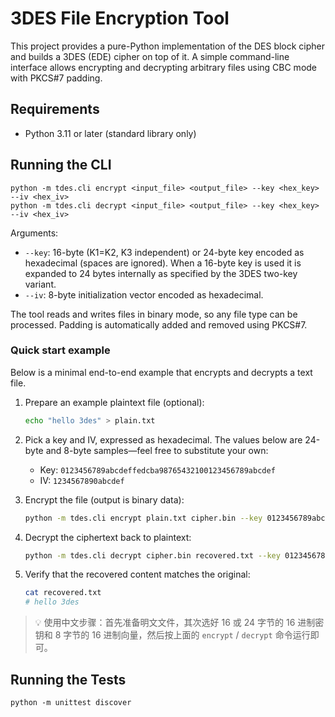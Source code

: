 # 3DES File Encryption Tool

This project provides a pure-Python implementation of the DES block cipher and builds a 3DES (EDE) cipher on top of it. A simple command-line interface allows encrypting and decrypting arbitrary files using CBC mode with PKCS#7 padding.

## Requirements

- Python 3.11 or later (standard library only)

## Running the CLI

``` 
python -m tdes.cli encrypt <input_file> <output_file> --key <hex_key> --iv <hex_iv>
python -m tdes.cli decrypt <input_file> <output_file> --key <hex_key> --iv <hex_iv>
```

Arguments:

- `--key`: 16-byte (K1=K2, K3 independent) or 24-byte key encoded as hexadecimal (spaces are ignored). When a 16-byte key is used it is expanded to 24 bytes internally as specified by the 3DES two-key variant.
- `--iv`: 8-byte initialization vector encoded as hexadecimal.

The tool reads and writes files in binary mode, so any file type can be processed. Padding is automatically added and removed using PKCS#7.

### Quick start example

Below is a minimal end-to-end example that encrypts and decrypts a text file.

1. Prepare an example plaintext file (optional):

   ```bash
   echo "hello 3des" > plain.txt
   ```

2. Pick a key and IV, expressed as hexadecimal. The values below are 24-byte and 8-byte samples—feel free to substitute your own:

   - Key: `0123456789abcdeffedcba98765432100123456789abcdef`
   - IV:  `1234567890abcdef`

3. Encrypt the file (output is binary data):

   ```bash
   python -m tdes.cli encrypt plain.txt cipher.bin --key 0123456789abcdeffedcba98765432100123456789abcdef --iv 1234567890abcdef
   ```

4. Decrypt the ciphertext back to plaintext:

   ```bash
   python -m tdes.cli decrypt cipher.bin recovered.txt --key 0123456789abcdeffedcba98765432100123456789abcdef --iv 1234567890abcdef
   ```

5. Verify that the recovered content matches the original:

   ```bash
   cat recovered.txt
   # hello 3des
   ```

> 💡 使用中文步骤：首先准备明文文件，其次选好 16 或 24 字节的 16 进制密钥和 8 字节的 16 进制向量，然后按上面的 `encrypt` / `decrypt` 命令运行即可。

## Running the Tests

```
python -m unittest discover
```
